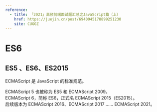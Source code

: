```yaml
---
reference:
  - title: 「2021」高频前端面试题汇总之JavaScript篇（上）
    href: https://juejin.cn/post/6940945178899251230
    site: CUGGZ
---
```


# ES6

## ES5 、ES6、ES2015

ECMAScript 是 JavaScript 的标准规范。

ECMAScript 5 也被称为 ES5 和 ECMAScript 2009。
<br/>ECMAScript 6，简称 ES6，正式名 ECMAScript 2015（ES2015）。
<br/>后续版本为 ECMAScript 2016、ECMAScript  2017 …… ECMAScript 2021。

